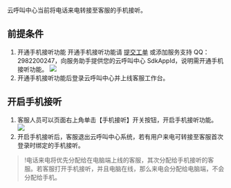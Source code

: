 云呼叫中心当前将电话来电转接至客服的手机接听。

## 前提条件
1. 开通手机接听功能
开通手机接听功能请 [提交工单](https://console.cloud.tencent.com/workorder/category) 或添加服务支持 QQ：2982200247，向服务助手提供您的云呼叫中心 SdkAppId，说明需开通手机接听功能。
![](https://main.qcloudimg.com/raw/66bb7e97f43e2c0da0b9c938bbbe6baa.png)
2. 开通手机接听功能后登录云呼叫中心并上线客服工作台。

## 开启手机接听
1. 客服人员可以页面右上角单击【手机接听】开关按钮，开启手机接听功能。
![](https://main.qcloudimg.com/raw/513f9810e2da1ed1b7a5bd1bdb728b3a.png)
2. 开启手机接听后，客服退出云呼叫中心系统，若有用户来电可转接至客服首次登录时绑定的手机接听。

>!电话来电将优先分配给在电脑端上线的客服，其次分配给手机接听的客服。若客服打开手机接听，并且电脑在线，那么来电会分配给电脑端，不会分配给手机。
>


